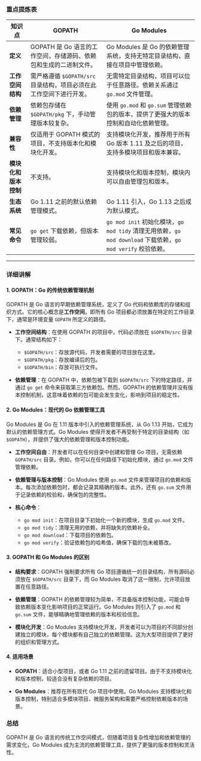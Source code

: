 ### 重点提炼表

| **知识点**           | **GOPATH**                                                   | **Go Modules**                                               |
| -------------------- | ------------------------------------------------------------ | ------------------------------------------------------------ |
| **定义**             | GOPATH 是 Go 语言的工作空间，存储源码、依赖包和生成的二进制文件。 | Go Modules 是 Go 的依赖管理系统，支持无特定目录结构，直接在项目中管理依赖。 |
| **工作空间结构**     | 需严格遵循 `$GOPATH/src` 目录结构，项目必须在此工作空间下进行开发。 | 无需特定目录结构，项目可以位于任意路径。依赖关系通过 `go.mod` 文件管理。 |
| **依赖管理**         | 依赖包存储在 `$GOPATH/pkg` 下，手动管理版本较复杂。          | 使用 `go.mod` 和 `go.sum` 管理依赖包的版本，提供了更强大的版本控制和自动化依赖管理。 |
| **兼容性**           | 仅适用于 GOPATH 模式的项目，不支持版本化和模块化开发。       | 支持模块化开发，推荐用于所有 Go 版本 1.11 及之后的项目，支持多模块项目和版本兼容。 |
| **模块化和版本控制** | 不支持。                                                     | 支持模块化和版本控制，模块内可以自由管理包和版本。           |
| **生态系统**         | Go 1.11 之前的默认依赖管理模式。                             | Go 1.11 引入，Go 1.13 之后成为默认模式。                     |
| **常见命令**         | `go get` 下载依赖，但版本管理较弱。                          | `go mod init` 初始化模块，`go mod tidy` 清理无用依赖，`go mod download` 下载依赖，`go mod verify` 校验依赖。 |

---

### 详细讲解

#### **1. GOPATH：Go 的传统依赖管理机制**

GOPATH 是 Go 语言的早期依赖管理系统，定义了 Go 代码和依赖库的存储和组织方式。它的核心概念是**工作空间**，即所有 Go 项目都必须放置在特定的工作目录下，通常是环境变量 `GOPATH` 所定义的路径。

- **工作空间结构**：在使用 GOPATH 的项目中，代码必须放在 `$GOPATH/src` 目录下。通常结构如下：
  - `$GOPATH/src`：存放源代码，开发者需要的项目放在这里。
  - `$GOPATH/pkg`：存放编译后的包。
  - `$GOPATH/bin`：存放可执行文件。

- **依赖管理**：在 GOPATH 中，依赖包被下载到 `$GOPATH/src` 下的特定路径，并通过 `go get` 命令来获取第三方依赖包。然而，GOPATH 的依赖管理并没有版本控制机制，这意味着依赖的包可能会发生变化，影响到项目的稳定性。

#### **2. Go Modules：现代的 Go 依赖管理工具**

Go Modules 是 Go 在 1.11 版本中引入的依赖管理系统，从 Go 1.13 开始，它成为默认的依赖管理方式。Go Modules 使得开发者不再受制于特定的目录结构（如 `$GOPATH`），并提供了强大的依赖管理和版本控制功能。

- **工作空间自由**：开发者可以在任何目录中创建和管理 Go 项目，无需依赖 `GOPATH/src` 目录。例如，你可以在任何路径下初始化模块，通过 `go.mod` 文件管理依赖。
  
- **依赖管理与版本控制**：Go Modules 使用 `go.mod` 文件来管理项目的依赖和版本。每次添加依赖包时，都会记录其精确的版本。此外，还有 `go.sum` 文件用于记录依赖的校验和，确保包的完整性。

- **核心命令**：
  - `go mod init`：在项目目录下初始化一个新的模块，生成 `go.mod` 文件。
  - `go mod tidy`：清理无用的依赖，并将缺失的依赖补全。
  - `go mod download`：下载项目的依赖包。
  - `go mod verify`：验证依赖包的哈希值，确保下载的包未被篡改。

#### **3. GOPATH 和 Go Modules 的区别**

- **结构要求**：GOPATH 强制要求所有 Go 项目遵循统一的目录结构，所有源码必须放在 `$GOPATH/src` 目录下，而 Go Modules 取消了这一限制，允许项目放置在任意路径。
  
- **依赖管理**：GOPATH 的依赖管理较为简单，不具备版本控制功能，可能会导致依赖版本变化影响项目的正常运行。Go Modules 则引入了 `go.mod` 和 `go.sum` 文件，能够精确地管理依赖的版本和校验信息。

- **模块化开发**：Go Modules 支持模块化开发，开发者可以为项目的不同部分创建独立的模块，每个模块都有自己独立的依赖管理。这为大型项目提供了更好的组织和管理方式。

#### **4. 适用场景**

- **GOPATH**：适合小型项目，或者 Go 1.11 之前的遗留项目。由于不支持模块化和版本控制，较适合没有复杂依赖的项目。
  
- **Go Modules**：推荐在所有现代 Go 项目中使用。Go Modules 支持模块化和版本控制，特别适合多模块项目、微服务架构和需要严格控制依赖版本的场景。

### 总结

GOPATH 是 Go 语言的传统工作空间模式，但随着项目复杂性增加和依赖管理的需求变化，Go Modules 成为主流的依赖管理工具，提供了更强的版本控制和灵活性。
